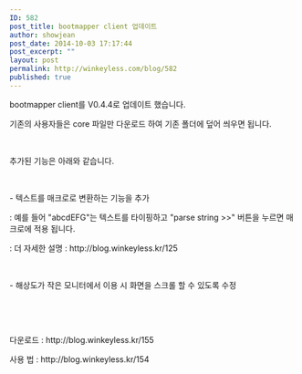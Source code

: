 ```yaml
---
ID: 582
post_title: bootmapper client 업데이트
author: showjean
post_date: 2014-10-03 17:17:44
post_excerpt: ""
layout: post
permalink: http://winkeyless.com/blog/582
published: true
---
```

<p>bootmapper client를 V0.4.4로 업데이트 했습니다.</p><p>기존의 사용자들은 core 파일만 다운로드 하여 기존 폴더에 덮어 씌우면 됩니다.</p><p><br /></p><p>추가된 기능은 아래와 같습니다.</p><p><br /></p><p>- 텍스트를 매크로로 변환하는 기능을 추가</p><p>: 예를 들어 "abcdEFG"는 텍스트를 타이핑하고 "parse string &gt;&gt;" 버튼을 누르면 매크로에 적용 됩니다.</p><p>: 더 자세한 설명 :&nbsp;http://blog.winkeyless.kr/125</p><p><br /></p><p>- 해상도가 작은 모니터에서 이용 시 화면을 스크롤 할 수 있도록 수정</p><p><br /></p><p><br /></p><p>다운로드 : http://blog.winkeyless.kr/155</p><p>사용 법 :&nbsp;http://blog.winkeyless.kr/154</p>